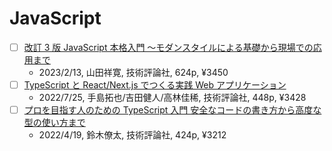 # JavaScript

- [ ] [改訂 3 版 JavaScript 本格入門 ～モダンスタイルによる基礎から現場での応用まで](https://www.amazon.co.jp/dp/B0BT1CNF1C)
  - 2023/2/13, 山田祥寛, 技術評論社, 624p, ¥3450
- [ ] [TypeScript と React/Next.js でつくる実践 Web アプリケーション](https://www.amazon.co.jp/dp/B0B74C3TNQ)
  - 2022/7/25, 手島拓也/吉田健人/高林佳稀, 技術評論社, 448p, ¥3428
- [ ] [プロを目指す人のための TypeScript 入門 安全なコードの書き方から高度な型の使い方まで](https://www.amazon.co.jp/dp/B09Y527YPV)
  - 2022/4/19, 鈴木僚太, 技術評論社, 424p, ¥3212
